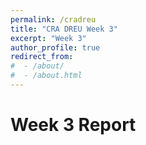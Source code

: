 ```yaml
---
permalink: /cradreu
title: "CRA DREU Week 3"
excerpt: "Week 3"
author_profile: true
redirect_from: 
#  - /about/
#  - /about.html
---
```


Week 3 Report
======